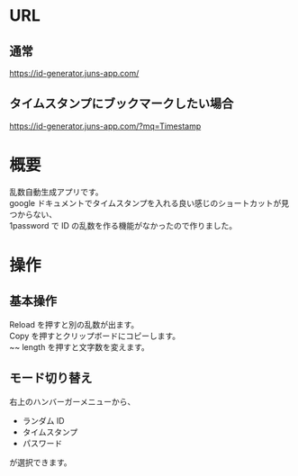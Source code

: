 # URL

## 通常

https://id-generator.juns-app.com/

## タイムスタンプにブックマークしたい場合

https://id-generator.juns-app.com/?mq=Timestamp

# 概要

乱数自動生成アプリです。  
google ドキュメントでタイムスタンプを入れる良い感じのショートカットが見つからない、  
1password で ID の乱数を作る機能がなかったので作りました。

# 操作

## 基本操作

Reload を押すと別の乱数が出ます。  
Copy を押すとクリップボードにコピーします。  
~~ length を押すと文字数を変えます。

## モード切り替え

右上のハンバーガーメニューから、

- ランダム ID
- タイムスタンプ
- パスワード

が選択できます。
